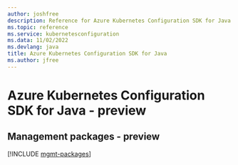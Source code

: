 ```yaml
---
author: joshfree
description: Reference for Azure Kubernetes Configuration SDK for Java
ms.topic: reference
ms.service: kubernetesconfiguration
ms.data: 11/02/2022
ms.devlang: java
title: Azure Kubernetes Configuration SDK for Java
ms.author: jfree
---
```

# Azure Kubernetes Configuration SDK for Java - preview

## Management packages - preview
[!INCLUDE [mgmt-packages](kubernetes-configuration-mgmt-index.md)]